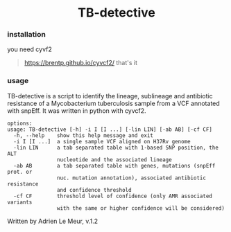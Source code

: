 <h1 align="center"> TB-detective </h1>

### <a name="quickstart"></a>installation
you need cyvf2
> https://brentp.github.io/cyvcf2/
that's it

### usage

TB-detective is a script to identify the lineage, sublineage and antibiotic
resistance of a Mycobacterium tuberculosis sample from a VCF annotated with
snpEff. It was written in python with cyvcf2.
```
options:
usage: TB-detective [-h] -i I [I ...] [-lin LIN] [-ab AB] [-cf CF]
  -h, --help    show this help message and exit
  -i I [I ...]  a single sample VCF aligned on H37Rv genome
  -lin LIN      a tab separated table with 1-based SNP position, the ALT
                nucleotide and the associated lineage
  -ab AB        a tab separated table with genes, mutations (snpEff prot. or
                nuc. mutation annotation), associated antibiotic resistance
                and confidence threshold
  -cf CF        threshold level of confidence (only AMR associated variants
                with the same or higher confidence will be considered)
```
Written by Adrien Le Meur, v.1.2
